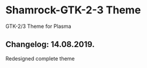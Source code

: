# Shamrock-GTK-2-3 Theme
GTK-2/3 Theme for Plasma

Changelog: 14.08.2019.
----------------------

Redesigned complete theme
